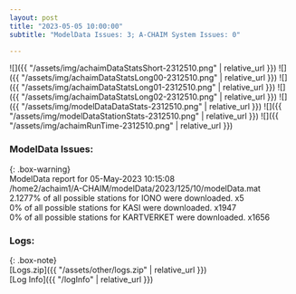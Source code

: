 ```yaml
---
layout: post
title: "2023-05-05 10:00:00"
subtitle: "ModelData Issues: 3; A-CHAIM System Issues: 0"

---
```


![]({{ "/assets/img/achaimDataStatsShort-2312510.png" | relative_url }})
![]({{ "/assets/img/achaimDataStatsLong00-2312510.png" | relative_url }})
![]({{ "/assets/img/achaimDataStatsLong01-2312510.png" | relative_url }})
![]({{ "/assets/img/achaimDataStatsLong02-2312510.png" | relative_url }})
![]({{ "/assets/img/modelDataDataStats-2312510.png" | relative_url }})
![]({{ "/assets/img/modelDataStationStats-2312510.png" | relative_url }})
![]({{ "/assets/img/achaimRunTime-2312510.png" | relative_url }})


### ModelData Issues:  
  
{: .box-warning}  
 ModelData report for 05-May-2023 10:15:08   
 /home2/achaim1/A-CHAIM/modelData/2023/125/10/modelData.mat   
 2.1277% of all possible stations for IONO were downloaded. x5   
 0% of all possible stations for KASI were downloaded. x1947   
 0% of all possible stations for KARTVERKET were downloaded. x1656   
  


### Logs:  
  
{: .box-note}  
[Logs.zip]({{ "/assets/other/logs.zip" | relative_url }})  
[Log Info]({{ "/logInfo" | relative_url }})  
